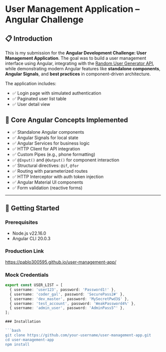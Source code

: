 # User Management Application – Angular Challenge

## 📋 Introduction

This is my submission for the **Angular Development Challenge: User Management Application**. The goal was to build a user management interface using Angular, integrating with the [Random User Generator API](https://randomuser.me/), while demonstrating modern Angular features like **standalone components**, **Angular Signals**, and **best practices** in component-driven architecture.

The application includes:

- ✅ Login page with simulated authentication
- ✅ Paginated user list table
- ✅ User detail view

## 🧠 Core Angular Concepts Implemented

- ✅ Standalone Angular components
- ✅ Angular Signals for local state
- ✅ Angular Services for business logic
- ✅ HTTP Client for API integration
- ✅ Custom Pipes (e.g., phone formatting)
- ✅ `@Input()` and `@Output()` for component interaction
- ✅ Structural directives: `@if`, `@for`
- ✅ Routing with parameterized routes
- ✅ HTTP Interceptor with auth token injection
- ✅ Angular Material UI components
- ✅ Form validation (reactive forms)

---

## 🚀 Getting Started

### Prerequisites

- Node.js v22.16.0
- Angular CLI 20.0.3

### Production Link
https://pablo300595.github.io/user-management-app/

### Mock Credentials
```ts
export const USER_LIST = [
  { username: 'user123', password: 'Password1!' },
  { username: 'coder_gal', password: 'SecurePass2#' },
  { username: 'dev_master', password: 'MySecretPwd3$' },
  { username: 'test_account', password: 'WeakPassword4%' },
  { username: 'admin_user', password: 'AdminPass5^' },
];

### Installation

```bash
git clone https://github.com/your-username/user-management-app.git
cd user-management-app
npm install
